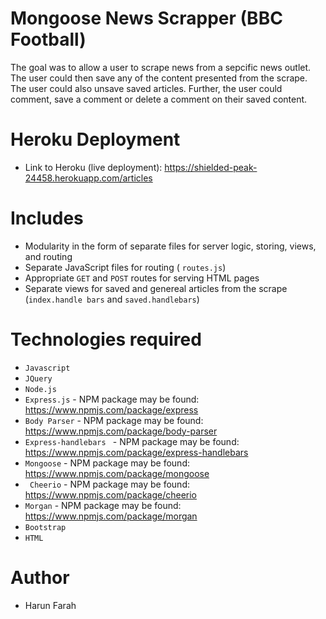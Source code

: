 # Mongoose News Scrapper (BBC Football)


The goal was to allow a user to scrape news from a sepcific news outlet. The user could then save any of the content presented from the scrape. The user could also unsave saved articles.  Further, the user could comment, save a comment or delete a comment on their saved content. 
# Heroku Deployment

+ Link to Heroku (live deployment):  https://shielded-peak-24458.herokuapp.com/articles

# Includes

+ Modularity in the form of separate files for server logic, storing, views, and routing
+ Separate JavaScript files for routing ( ```routes.js```)
+ Appropriate ```GET``` and ```POST``` routes for serving HTML pages
+ Separate views for saved and genereal articles from the scrape (```index.handle bars``` and ```saved.handlebars```)


# Technologies required

+ ```Javascript```
+ ```JQuery```
+ ```Node.js```
+ ```Express.js``` - NPM package may be found: https://www.npmjs.com/package/express
+ ```Body Parser``` - NPM package may be found: https://www.npmjs.com/package/body-parser
+ ```Express-handlebars ``` - NPM package may be found: https://www.npmjs.com/package/express-handlebars
+ ``` Mongoose ``` - NPM package may be found: https://www.npmjs.com/package/mongoose
+ ``` Cheerio``` - NPM package may be found: https://www.npmjs.com/package/cheerio
+ ``` Morgan ``` - NPM package may be found: https://www.npmjs.com/package/morgan
+ ```Bootstrap```
+ ```HTML```  





# Author
+ Harun Farah
